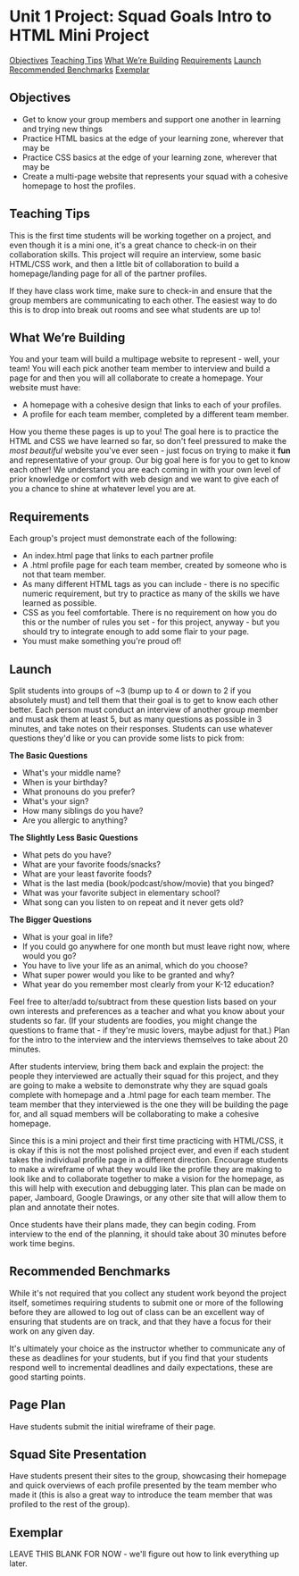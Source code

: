 # Unit 1 Project: Squad Goals Intro to HTML Mini Project

[Objectives](#objectives)
[Teaching Tips](#teaching-tips)
[What We’re Building](#building)
[Requirements](#requirements)
[Launch](#launch)
[Recommended Benchmarks](#recommended-benchmarks)
[Exemplar](#exemplar)

## Objectives

* Get to know your group members and support one another in learning and trying new things
* Practice HTML basics at the edge of your learning zone, wherever that may be
* Practice CSS basics at the edge of your learning zone, wherever that may be
* Create a multi-page website that represents your squad with a cohesive homepage to host the profiles.

## Teaching Tips

This is the first time students will be working together on a project, and even though it is a mini one, it's a great chance to check-in on their collaboration skills. This project will require an interview, some basic HTML/CSS work, and then a little bit of collaboration to build a homepage/landing page for all of the partner profiles.

If they have class work time, make sure to check-in and ensure that the group members are communicating to each other. The easiest way to do this is to drop into break out rooms and see what students are up to!

## What We’re Building <a id="building"></a>

You and your team will build a multipage website to represent - well, your team! You will each pick another team member to interview and build a page for and then you will all collaborate to create a homepage. Your website must have:

* A homepage with a cohesive design that links to each of your profiles.
* A profile for each team member, completed by a different team member.

How you theme these pages is up to you! The goal here is to practice the HTML and CSS we have learned so far, so don't feel pressured to make the _most beautiful_ website you've ever seen - just focus on trying to make it **fun** and representative of your group. Our big goal here is for you to get to know each other! We understand you are each coming in with your own level of prior knowledge or comfort with web design and we want to give each of you a chance to shine at whatever level you are at.

## Requirements

Each group's project must demonstrate each of the following:
* An index.html page that links to each partner profile
* A .html profile page for each team member, created by someone who is not that team member.
* As many different HTML tags as you can include - there is no specific numeric requirement, but try to practice as many of the skills we have learned as possible.
* CSS as you feel comfortable. There is no requirement on how you do this or the number of rules you set - for this project, anyway - but you should try to integrate enough to add some flair to your page.
* You must make something you're proud of!

## Launch

Split students into groups of ~3 (bump up to 4 or down to 2 if you absolutely must) and tell them that their goal is to get to know each other better. Each person must conduct an interview of another group member and must ask them at least 5, but as many questions as possible in 3 minutes, and take notes on their responses. Students can use whatever questions they'd like or you can provide some lists to pick from:

**The Basic Questions**
* What's your middle name?
* When is your birthday?
* What pronouns do you prefer?
* What's your sign?
* How many siblings do you have?
* Are you allergic to anything?

**The Slightly Less Basic Questions**
* What pets do you have?
* What are your favorite foods/snacks?
* What are your least favorite foods?
* What is the last media (book/podcast/show/movie) that you binged?
* What was your favorite subject in elementary school?
* What song can you listen to on repeat and it never gets old?

**The Bigger Questions**
* What is your goal in life?
* If you could go anywhere for one month but must leave right now, where would you go?
* You have to live your life as an animal, which do you choose?
* What super power would you like to be granted and why?
* What year do you remember most clearly from your K-12 education?

Feel free to alter/add to/subtract from these question lists based on your own interests and preferences as a teacher and what you know about your students so far. (If your students are foodies, you might change the questions to frame that - if they're music lovers, maybe adjust for that.) Plan for the intro to the interview and the interviews themselves to take about 20 minutes.

After students interview, bring them back and explain the project: the people they interviewed are actually their squad for this project, and they are going to make a website to demonstrate why they are squad goals complete with homepage and a .html page for each team member. The team member that they interviewed is the one they will be building the page for, and all squad members will be collaborating to make a cohesive homepage.

Since this is a mini project and their first time practicing with HTML/CSS, it is okay if this is not the most polished project ever, and even if each student takes the individual profile page in a different direction. Encourage students to make a wireframe of what they would like the profile they are making to look like and to collaborate together to make a vision for the homepage, as this will help with execution and debugging later. This plan can be made on paper, Jamboard, Google Drawings, or any other site that will allow them to plan and annotate their notes.

Once students have their plans made, they can begin coding. From interview to the end of the planning, it should take about 30 minutes before work time begins.

## Recommended Benchmarks

While it's not required that you collect any student work beyond the project itself, sometimes requiring students to submit one or more of the following before they are allowed to log out of class can be an excellent way of ensuring that students are on track, and that they have a focus for their work on any given day.

It's ultimately your choice as the instructor whether to communicate any of these as deadlines for your students, but if you find that your students respond well to incremental deadlines and daily expectations, these are good starting points.

## Page Plan

Have students submit the initial wireframe of their page.

## Squad Site Presentation

Have students present their sites to the group, showcasing their homepage and quick overviews of each profile presented by the team member who made it (this is also a great way to introduce the team member that was profiled to the rest of the group).

## Exemplar

LEAVE THIS BLANK FOR NOW - we'll figure out how to link everything up later.  
